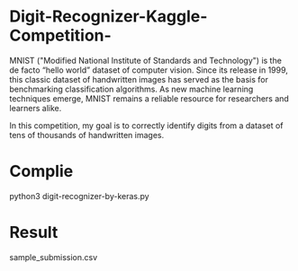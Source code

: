 # Digit-Recognizer-Kaggle-Competition-
MNIST ("Modified National Institute of Standards and Technology") is the de facto “hello world” dataset of computer vision. Since its release in 1999, this classic dataset of handwritten images has served as the basis for benchmarking classification algorithms. As new machine learning techniques emerge, MNIST remains a reliable resource for researchers and learners alike.

In this competition, my goal is to correctly identify digits from a dataset of tens of thousands of handwritten images. 
# Complie
python3 digit-recognizer-by-keras.py
# Result
sample_submission.csv
